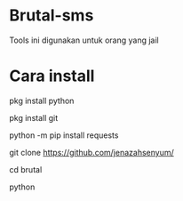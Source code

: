 # Brutal-sms
Tools ini digunakan untuk orang yang jail

# Cara install
pkg install python

pkg install git

python -m pip install requests

git clone https://github.com/jenazahsenyum/

cd brutal

python 
